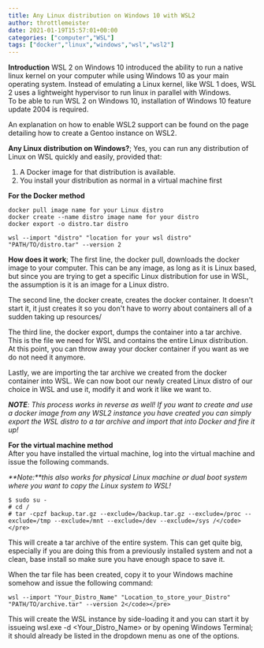 ```yaml
---
title: Any Linux distribution on Windows 10 with WSL2
author: throttlemeister
date: 2021-01-19T15:57:01+00:00
categories: ["computer","WSL"]
tags: ["docker","linux","windows","wsl","wsl2"]
---
```

**Introduction** WSL 2 on Windows 10 introduced the ability to run a native linux kernel on your computer while using Windows 10 as your main operating system. Instead of emulating a Linux kernel, like WSL 1 does, WSL 2 uses a lightweight hypervisor to run linux in parallel with Windows.  
To be able to run WSL 2 on Windows 10, installation of Windows 10 feature update 2004 is required.  
  
An explanation on how to enable WSL2 support can be found on the page detailing how to create a Gentoo instance on WSL2.  
  
**Any Linux distribution on Windows?**; Yes, you can run any distribution of Linux on WSL quickly and easily, provided that:  
 1. A Docker image for that distribution is available.
 2. You install your distribution as normal in a virtual machine first

**For the Docker method**

    docker pull image name for your Linux distro
    docker create --name distro image name for your distro
    docker export -o distro.tar distro

    wsl --import "distro" "location for your wsl distro" "PATH/TO/distro.tar" --version 2

**How does it work**; The first line, the docker pull, downloads the docker image to your computer. This can be any image, as long as it is Linux based, but since you are trying to get a specific Linux distribution for use in WSL, the assumption is it is an image for a Linux distro.

The second line, the docker create, creates the docker container. It doesn't start it, it just creates it so you don't have to worry about containers all of a sudden taking up resources/

The third line, the docker export, dumps the container into a tar archive. This is the file we need for WSL and contains the entire Linux distribution. At this point, you can throw away your docker container if you want as we do not need it anymore.

Lastly, we are importing the tar archive we created from the docker container into WSL. We can now boot our newly created Linux distro of our choice in WSL and use it, modify it and work it like we want to.

_**NOTE**: This process works in reverse as well! If you want to create and use a docker image from any WSL2 instance you have created you can simply export the WSL distro to a tar archive and import that into Docker and fire it up!_

**For the virtual machine method**  
After you have installed the virtual machine, log into the virtual machine and issue the following commands.

_**Note:**this also works for physical Linux machine or dual boot system where you want to copy the Linux system to WSL!_

    $ sudo su -
    # cd /
    # tar -cpzf backup.tar.gz --exclude=/backup.tar.gz --exclude=/proc --exclude=/tmp --exclude=/mnt --exclude=/dev --exclude=/sys /</code></pre>

This will create a tar archive of the entire system. This can get quite big, especially if you are doing this from a previously installed system and not a clean, base install so make sure you have enough space to save it.

When the tar file has been created, copy it to your Windows machine somehow and issue the following command:

    wsl --import "Your_Distro_Name" "Location_to_store_your_Distro" "PATH/TO/archive.tar" --version 2</code></pre>

This will create the WSL instance by side-loading it and you can start it by issueing wsl.exe -d <Your\_Distro\_Name> or by opening Windows Terminal; it should already be listed in the dropdown menu as one of the options.
